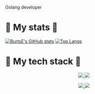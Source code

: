 Golang developer



# 	:medal_sports: My stats 	:medal_sports:

[![BurtsE's GitHub stats](https://github-readme-stats.vercel.app/api?username=BurtsE&theme=synthwave&hide_rank=true&line_height=20)](https://github.com/anuraghazra/github-readme-stats)
[![Top Langs](https://github-readme-stats.vercel.app/api/top-langs/?username=BurtsE&layout=compact)](https://github.com/anuraghazra/github-readme-stats)

# :briefcase: My tech stack :briefcase:
<p align="center">
 <a href="https://skillicons.dev" >
    <img src="https://skillicons.dev/icons?i=go,c,cpp,python,java" />
 </a>
  <a href="https://skillicons.dev">
    <img src="https://skillicons.dev/icons?i=git,gitlab,docker" />
  </a>
</p>
<p align="center">
 <a href="https://skillicons.dev">
    <img src="https://skillicons.dev/icons?i=postgresql,redis,prometheus,postman" />
    <img src="https://skillicons.dev/icons?i=javascript,html,css" />
 </a>
</p>


